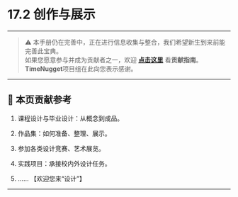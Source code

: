 # 17.2 创作与展示

---

> ⚠️ 本手册仍在完善中，正在进行信息收集与整合，我们希望新生到来前能完善此宝典。  
> 如果您愿意参与并成为贡献者之一，欢迎 **[点击这里](/CONTRIBUTING)** 看**贡献指南**。  
> **TimeNugget**项目组在此向您表示感谢。  

---

## 📌 本页贡献参考

1. 课程设计与毕业设计：从概念到成品。

2. 作品集：如何准备、整理、展示。

3. 参加各类设计竞赛、艺术展览。

4. 实践项目：承接校内外设计任务。

5. ……  【欢迎您来“设计”】

---
